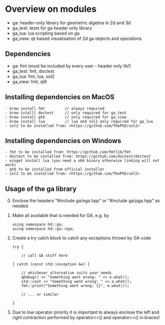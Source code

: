 # Overview on modules

- ga: header-only library for geometric algebra in 2d and 3d
- ga_test: tests for ga header only library
- ga_lua: lua scripting based on ga
- ga_view: qt-based visualisation of 2d ga objects and operations

## Dependencies

- ga: fmt (must be included by every user - header only lib!)
- ga_test: fmt, doctest
- ga_lua: fmt, lua, sol2
- ga_view: fmt, qt6

## Installing dependencies on MacOS

    - brew install fmt         // always required
    - brew istalll doctest     // only required for ga_test
    - brew install qt6         // only required for ga_view
    - brew install lua         // lua and sol2 only required for ga_lua
    - sol2 to be installed from: <https://github.com/ThePhD/sol2>

## Installing dependencies on Windows

    - fmt to be installed from: https://github.com/fmtlib/fmt
    - doctest to be installed from: https://github.com/doctest/doctest
    - winget install lua (you need a x64 binary otherwise linking will not work)
    - qt6 to be installed from official installer
    - sol2 to be installed from: <https://github.com/ThePhD/sol2>

## Usage of the ga library

0) Enclose the headers "#include ga/ega.hpp" or "#include ga/pga.hpp" as needed.

1) Make all available that is needed for GA, e.g. by

    ```
    using namespace hd::ga;
    using namespace hd::ga::ega;
    ```

2) Create a try catch block to catch any exceptions thrown by GA code

    ```
    try {

        // call GA stuff here

    } catch (const std::exception &e) {

        // whichever alternative suits your needs
        qDebug() << "Something went wrong: " << e.what();
        std::cout << "Something went wrong: " << e.what();
        fmt::print("Something went wrong: {}", e.what());

        // ... or similar

    }
    ```

3) Due to low operator priority it is important to always enclose the left and right
   contraction performed by operator<<() and operator>>() in braces!
